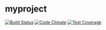 # myproject
[![Build Status](https://travis-ci.org/dbxiaoqiang/myproject.svg?branch=master)](https://travis-ci.org/dbxiaoqiang/myproject)
[![Code Climate](https://codeclimate.com/github/dbxiaoqiang/myproject/badges/gpa.svg)](https://codeclimate.com/github/dbxiaoqiang/myproject)
[![Test Coverage](https://codeclimate.com/github/dbxiaoqiang/myproject/badges/coverage.svg)](https://codeclimate.com/github/dbxiaoqiang/myproject/coverage)
